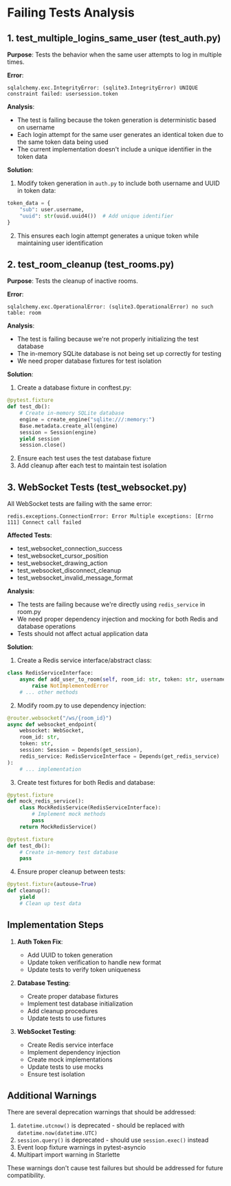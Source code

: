 # Failing Tests Analysis

## 1. test_multiple_logins_same_user (test_auth.py)

**Purpose**: Tests the behavior when the same user attempts to log in multiple times.

**Error**: 
```
sqlalchemy.exc.IntegrityError: (sqlite3.IntegrityError) UNIQUE constraint failed: usersession.token
```

**Analysis**: 
- The test is failing because the token generation is deterministic based on username
- Each login attempt for the same user generates an identical token due to the same token data being used
- The current implementation doesn't include a unique identifier in the token data

**Solution**:
1. Modify token generation in `auth.py` to include both username and UUID in token data:
```python
token_data = {
    "sub": user.username,
    "uuid": str(uuid.uuid4())  # Add unique identifier
}
```
2. This ensures each login attempt generates a unique token while maintaining user identification

## 2. test_room_cleanup (test_rooms.py)

**Purpose**: Tests the cleanup of inactive rooms.

**Error**:
```
sqlalchemy.exc.OperationalError: (sqlite3.OperationalError) no such table: room
```

**Analysis**:
- The test is failing because we're not properly initializing the test database
- The in-memory SQLite database is not being set up correctly for testing
- We need proper database fixtures for test isolation

**Solution**:
1. Create a database fixture in conftest.py:
```python
@pytest.fixture
def test_db():
    # Create in-memory SQLite database
    engine = create_engine("sqlite:///:memory:")
    Base.metadata.create_all(engine)
    session = Session(engine)
    yield session
    session.close()
```
2. Ensure each test uses the test database fixture
3. Add cleanup after each test to maintain test isolation

## 3. WebSocket Tests (test_websocket.py)

All WebSocket tests are failing with the same error:
```
redis.exceptions.ConnectionError: Error Multiple exceptions: [Errno 111] Connect call failed
```

**Affected Tests**:
- test_websocket_connection_success
- test_websocket_cursor_position
- test_websocket_drawing_action
- test_websocket_disconnect_cleanup
- test_websocket_invalid_message_format

**Analysis**:
- The tests are failing because we're directly using `redis_service` in room.py
- We need proper dependency injection and mocking for both Redis and database operations
- Tests should not affect actual application data

**Solution**:
1. Create a Redis service interface/abstract class:
```python
class RedisServiceInterface:
    async def add_user_to_room(self, room_id: str, token: str, username: str):
        raise NotImplementedError
    # ... other methods
```

2. Modify room.py to use dependency injection:
```python
@router.websocket("/ws/{room_id}")
async def websocket_endpoint(
    websocket: WebSocket,
    room_id: str,
    token: str,
    session: Session = Depends(get_session),
    redis_service: RedisServiceInterface = Depends(get_redis_service)
):
    # ... implementation
```

3. Create test fixtures for both Redis and database:
```python
@pytest.fixture
def mock_redis_service():
    class MockRedisService(RedisServiceInterface):
        # Implement mock methods
        pass
    return MockRedisService()

@pytest.fixture
def test_db():
    # Create in-memory test database
    pass
```

4. Ensure proper cleanup between tests:
```python
@pytest.fixture(autouse=True)
def cleanup():
    yield
    # Clean up test data
```

## Implementation Steps

1. **Auth Token Fix**:
   - Add UUID to token generation
   - Update token verification to handle new format
   - Update tests to verify token uniqueness

2. **Database Testing**:
   - Create proper database fixtures
   - Implement test database initialization
   - Add cleanup procedures
   - Update tests to use fixtures

3. **WebSocket Testing**:
   - Create Redis service interface
   - Implement dependency injection
   - Create mock implementations
   - Update tests to use mocks
   - Ensure test isolation

## Additional Warnings

There are several deprecation warnings that should be addressed:

1. `datetime.utcnow()` is deprecated - should be replaced with `datetime.now(datetime.UTC)`
2. `session.query()` is deprecated - should use `session.exec()` instead
3. Event loop fixture warnings in pytest-asyncio
4. Multipart import warning in Starlette

These warnings don't cause test failures but should be addressed for future compatibility.